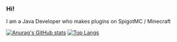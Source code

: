 ### Hi!

I am a Java Developer who makes plugins on SpigotMC / Minecraft

[![Anurag's GitHub stats](https://github-readme-stats.vercel.app/api?username=OllieJW&show_icons=true&theme=radical)](https://github.com/anuraghazra/github-readme-stats)
[![Top Langs](https://github-readme-stats.vercel.app/api/top-langs/?username=OllieJW&show_icons=true&theme=radical&layout=compact)](https://github.com/anuraghazra/github-readme-stats)
